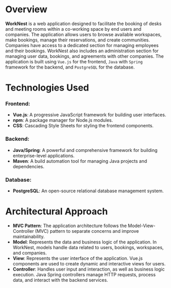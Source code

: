 # Overview
**WorkNest** is a web application designed to facilitate the booking of desks and meeting rooms within a co-working space by end users and companies. The application allows users to browse available workspaces, make bookings, manage their reservations, and create communities. Companies have access to a dedicated section for managing employees and their bookings. WorkNest also includes an administration section for managing user data, bookings, and agreements with other companies. The application is built using `Vue.js` for the frontend, `Java` with `Spring` framework for the backend, and `PostgreSQL` for the database.

# Technologies Used
### Frontend:

- **Vue.js**: A progressive JavaScript framework for building user interfaces.
- **npm**: A package manager for Node.js modules.
- **CSS**: Cascading Style Sheets for styling the frontend components.

### Backend:

- **Java/Spring**: A powerful and comprehensive framework for building enterprise-level applications.
- **Maven**: A build automation tool for managing Java projects and dependencies.


### Database:

- **PostgreSQL**: An open-source relational database management system.

# Architectural Approach
- **MVC Pattern**: The application architecture follows the Model-View-Controller (MVC) pattern to separate concerns and improve maintainability.
- **Model**: Represents the data and business logic of the application. In WorkNest, models handle data related to users, bookings, workspaces, and companies.
- **View**: Represents the user interface of the application. Vue.js components are used to create dynamic and interactive views for users.
- **Controller**: Handles user input and interaction, as well as business logic execution. Java Spring controllers manage HTTP requests, process data, and interact with the backend services.
